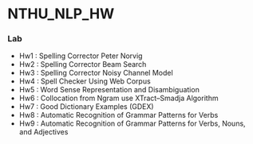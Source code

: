 # NTHU_NLP_HW

### Lab
* Hw1 : Spelling Corrector Peter Norvig
* Hw2 : Spelling Corrector Beam Search
* Hw3 : Spelling Corrector Noisy Channel Model
* Hw4 : Spell Checker Using Web Corpus 
* Hw5 : Word Sense Representation and Disambiguation
* Hw6 : Collocation from Ngram use  XTract–Smadja Algorithm 
* Hw7 : Good Dictionary Examples (GDEX) 
* Hw8 :  Automatic Recognition of Grammar Patterns for Verbs
* Hw9 : Automatic Recognition of Grammar Patterns for Verbs, Nouns, and Adjectives

